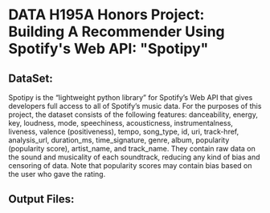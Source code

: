 # DATA H195A Honors Project: Building A Recommender Using Spotify's Web API: "Spotipy"

## DataSet:
Spotipy is the “lightweight python library” for Spotify’s Web API that gives developers full access to all of Spotify’s music data. For the purposes of this project, the dataset consists of the following features: danceability, energy, key, loudness, mode, speechiness, acousticness, instrumentalness, liveness, valence (positiveness), tempo, song_type, id, uri, track-href, analysis_url, duration_ms, time_signature, genre, album, popularity (popularity score), artist_name, and track_name. They contain raw data on the sound and musicality of each soundtrack, reducing any kind of bias and censoring of data. Note that popularity scores may contain bias based on the user who gave the rating. 

## Output Files:
